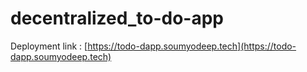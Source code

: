 # decentralized_to-do-app
Deployment link : [https://todo-dapp.soumyodeep.tech](https://todo-dapp.soumyodeep.tech)
